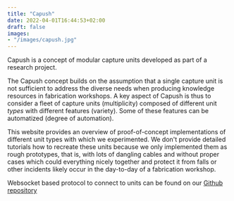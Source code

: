 ```yaml
---
title: "Capush"
date: 2022-04-01T16:44:53+02:00
draft: false
images:
- "/images/capush.jpg"
---
```


Capush is a concept of modular capture units developed as part of a research project. 

The Capush concept builds on the assumption that a single capture unit is not sufficient to address the diverse needs when producing knowledge resources in fabrication workshops. A key aspect of Capush is thus to consider a fleet of capture units (multiplicity) composed of different unit *types* with different features (variety). Some of these features can be automatized (degree of automation).

This website provides an overview of proof-of-concept implementations of different unit types with which we experimented. We don't provide detailed tutorials how to recreate these units because we only implemented them as rough prototypes, that is, with lots of dangling cables and without proper cases which could everything nicely together and protect it from falls or other incidents likely occur in the day-to-day of a fabrication workshop.

Websocket based protocol to connect to units can be found on our [Github repository](https://github.com/af-FAB-le/capush)